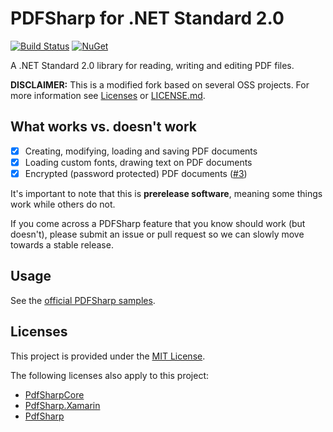 # PDFSharp for .NET Standard 2.0

[![Build Status](https://travis-ci.org/Didstopia/PDFSharp.svg?branch=master)](https://travis-ci.org/Didstopia/PDFSharp)
[![NuGet](https://img.shields.io/nuget/dt/Didstopia.PDFSharp.svg)](https://www.nuget.org/packages/Didstopia.PDFSharp)

A .NET Standard 2.0 library for reading, writing and editing PDF files.

**DISCLAIMER:** This is a modified fork based on several OSS projects. For more information see [Licenses](https://github.com/Didstopia/PDFSharp/blob/master/README.md#licenses) or [LICENSE.md](https://github.com/Didstopia/PDFSharp/blob/master/LICENSE.md).

## What works vs. doesn't work

- [x] Creating, modifying, loading and saving PDF documents
- [x] Loading custom fonts, drawing text on PDF documents
- [x] Encrypted (password protected) PDF documents ([#3](https://github.com/Didstopia/PDFSharp/issues/3))

It's important to note that this is **prerelease software**, meaning some things work while others do not.

If you come across a PDFSharp feature that you know should work (but doesn't), please submit an issue or pull request so we can slowly move towards a stable release.

## Usage

See the [official PDFSharp samples](http://www.pdfsharp.net/wiki/PDFsharpSamples.ashx).

## Licenses

This project is provided under the [MIT License](https://github.com/Didstopia/PDFSharp/blob/master/LICENSE.md).

The following licenses also apply to this project:
- [PdfSharpCore](https://github.com/ststeiger/PdfSharpCore/blob/master/README.md#license)
- [PdfSharp.Xamarin](https://github.com/roceh/PdfSharp.Xamarin/blob/master/README.md#license)
- [PdfSharp](http://www.pdfsharp.net/PDFsharp_License.ashx)
